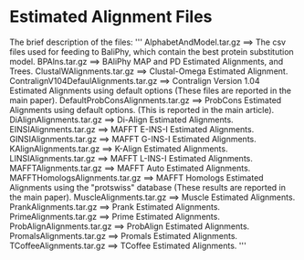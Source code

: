 # Estimated Alignment Files

The brief description of the files:
'''
AlphabetAndModel.tar.gz										==> The csv files used for feeding to BaliPhy, which contain the best protein substitution model.
BPAlns.tar.gz												==> BAliPhy MAP and PD Estimated Alignments, and Trees.
ClustalWAlignments.tar.gz									==> Clustal-Omega Estimated Alignment.
ContralignV104DefaulAlignments.tar.gz						==> Contralign Version 1.04 Estimated Alignments using default options (These files are reported in the main paper).
DefaultProbConsAlignments.tar.gz							==> ProbCons Estimated Alignments using default options. (This is reported in the main article).
DiAlignAlignments.tar.gz									==> Di-Align Estimated Alignments.
EINSIAlignments.tar.gz										==> MAFFT E-INS-I Estimated Alignments.
GINSIAlignments.tar.gz										==> MAFFT G-INS-I Estimated Alignments.
KAlignAlignments.tar.gz										==> K-Align Estimated Alignments.
LINSIAlignments.tar.gz										==> MAFFT L-INS-I Estimated Alignments.
MAFFTAlignments.tar.gz										==> MAFFT Auto Estimated Alignments.
MAFFTHomologsAlignments.tar.gz								==> MAFFT Homologs Estimated Alignments using the "protswiss" database (These results are reported in the main paper).
MuscleAlignments.tar.gz										==> Muscle Estimated Alignments.
PrankAlignments.tar.gz										==> Prank Estimated Alignments.
PrimeAlignments.tar.gz										==> Prime Estimated Alignments.
ProbAlignAlignments.tar.gz									==> ProbAlign Estimated Alignments.
PromalsAlignments.tar.gz									==> Promals Estimated Alignments.
TCoffeeAlignments.tar.gz									==> TCoffee Estimated Alignments.
'''